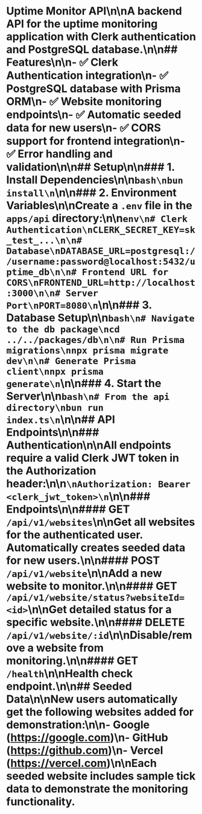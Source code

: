 # Uptime Monitor API\n\nA backend API for the uptime monitoring application with Clerk authentication and PostgreSQL database.\n\n## Features\n\n- ✅ Clerk Authentication integration\n- ✅ PostgreSQL database with Prisma ORM\n- ✅ Website monitoring endpoints\n- ✅ Automatic seeded data for new users\n- ✅ CORS support for frontend integration\n- ✅ Error handling and validation\n\n## Setup\n\n### 1. Install Dependencies\n\n```bash\nbun install\n```\n\n### 2. Environment Variables\n\nCreate a `.env` file in the `apps/api` directory:\n\n```env\n# Clerk Authentication\nCLERK_SECRET_KEY=sk_test_...\n\n# Database\nDATABASE_URL=postgresql://username:password@localhost:5432/uptime_db\n\n# Frontend URL for CORS\nFRONTEND_URL=http://localhost:3000\n\n# Server Port\nPORT=8080\n```\n\n### 3. Database Setup\n\n```bash\n# Navigate to the db package\ncd ../../packages/db\n\n# Run Prisma migrations\nnpx prisma migrate dev\n\n# Generate Prisma client\nnpx prisma generate\n```\n\n### 4. Start the Server\n\n```bash\n# From the api directory\nbun run index.ts\n```\n\n## API Endpoints\n\n### Authentication\n\nAll endpoints require a valid Clerk JWT token in the Authorization header:\n\n```\nAuthorization: Bearer <clerk_jwt_token>\n```\n\n### Endpoints\n\n#### GET `/api/v1/websites`\n\nGet all websites for the authenticated user. Automatically creates seeded data for new users.\n\n#### POST `/api/v1/website`\n\nAdd a new website to monitor.\n\n#### GET `/api/v1/website/status?websiteId=<id>`\n\nGet detailed status for a specific website.\n\n#### DELETE `/api/v1/website/:id`\n\nDisable/remove a website from monitoring.\n\n#### GET `/health`\n\nHealth check endpoint.\n\n## Seeded Data\n\nNew users automatically get the following websites added for demonstration:\n\n- Google (https://google.com)\n- GitHub (https://github.com)\n- Vercel (https://vercel.com)\n\nEach seeded website includes sample tick data to demonstrate the monitoring functionality.
